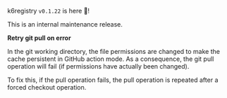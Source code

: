 k6registry `v0.1.22` is here 🎉!

This is an internal maintenance release.

**Retry git pull on error**

In the git working directory, the file permissions are changed to make the cache persistent in GitHub action mode. As a consequence, the git pull operation will fail (if permissions have actually been changed).

To fix this, if the pull operation fails, the pull operation is repeated after a forced checkout operation.
